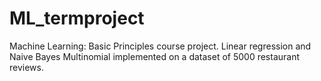 # ML_termproject
Machine Learning: Basic Principles course project. Linear regression and Naive Bayes Multinomial implemented on a dataset of 5000 restaurant reviews.
